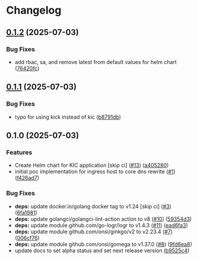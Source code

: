 # Changelog

## [0.1.2](https://github.com/pelotech/kic/compare/v0.1.1...v0.1.2) (2025-07-03)


### Bug Fixes

* add rbac, sa, and remove latest from default values for helm chart ([76420fc](https://github.com/pelotech/kic/commit/76420fc1d32b73ef092ee8024887e0970b858a92))

## [0.1.1](https://github.com/pelotech/kic/compare/v0.1.0...v0.1.1) (2025-07-03)


### Bug Fixes

* typo for using kick instead of kic ([b8791db](https://github.com/pelotech/kic/commit/b8791db1bdfabf9286f20bf1b6a8b792819b6192))

## 0.1.0 (2025-07-03)


### Features

* Create Helm chart for KIC application [skip ci] ([#13](https://github.com/pelotech/kic/issues/13)) ([a405280](https://github.com/pelotech/kic/commit/a405280c6b36998fce678ab10af6636ca45e4fce))
* initial poc implementation for ingress host to core dns rewrite ([#1](https://github.com/pelotech/kic/issues/1)) ([f426ad7](https://github.com/pelotech/kic/commit/f426ad7cc287c4affeff0aaf0b5f6654dab146e0))


### Bug Fixes

* **deps:** update docker.io/golang docker tag to v1.24 [skip ci] ([#3](https://github.com/pelotech/kic/issues/3)) ([6fa1981](https://github.com/pelotech/kic/commit/6fa1981ae0c36c3a1658949dbe225ba50387d7d1))
* **deps:** update golangci/golangci-lint-action action to v8 ([#10](https://github.com/pelotech/kic/issues/10)) ([59354d3](https://github.com/pelotech/kic/commit/59354d3c7430c7e7a19586ec2396db60ec2c7e0b))
* **deps:** update module github.com/go-logr/logr to v1.4.3 ([#11](https://github.com/pelotech/kic/issues/11)) ([ead6fa3](https://github.com/pelotech/kic/commit/ead6fa3d41dbadc920721cfedaa47b3080221f38))
* **deps:** update module github.com/onsi/ginkgo/v2 to v2.23.4 ([#7](https://github.com/pelotech/kic/issues/7)) ([006cf76](https://github.com/pelotech/kic/commit/006cf76d1ad116586946bfc37c3c6611be825bf7))
* **deps:** update module github.com/onsi/gomega to v1.37.0 ([#8](https://github.com/pelotech/kic/issues/8)) ([9fd6ea8](https://github.com/pelotech/kic/commit/9fd6ea8f4da253432f3a19ab441e72b8f5d77b16))
* update docs to set alpha status and set next release version ([b9525c4](https://github.com/pelotech/kic/commit/b9525c421508b2da2e7bdcd56278e71c86731922))
